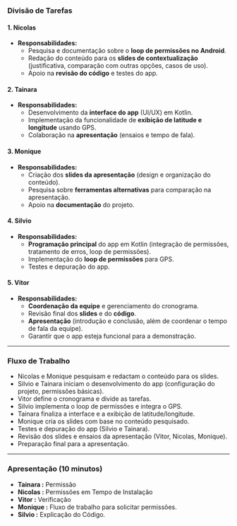 ### **Divisão de Tarefas**

#### **1. Nicolas**  
- **Responsabilidades:**  
  - Pesquisa e documentação sobre o **loop de permissões no Android**.  
  - Redação do conteúdo para os **slides de contextualização** (justificativa, comparação com outras opções, casos de uso).  
  - Apoio na **revisão do código** e testes do app.  

#### **2. Tainara**  
- **Responsabilidades:**  
  - Desenvolvimento da **interface do app** (UI/UX) em Kotlin.  
  - Implementação da funcionalidade de **exibição de latitude e longitude** usando GPS.  
  - Colaboração na **apresentação** (ensaios e tempo de fala).  

#### **3. Monique**  
- **Responsabilidades:**  
  - Criação dos **slides da apresentação** (design e organização do conteúdo).  
  - Pesquisa sobre **ferramentas alternativas** para comparação na apresentação.  
  - Apoio na **documentação** do projeto.  

#### **4. Silvio**  
- **Responsabilidades:**  
  - **Programação principal** do app em Kotlin (integração de permissões, tratamento de erros, loop de permissões).  
  - Implementação do **loop de permissões** para GPS.  
  - Testes e depuração do app.  

#### **5. Vitor**  
- **Responsabilidades:**  
  - **Coordenação da equipe** e gerenciamento do cronograma.  
  - Revisão final dos **slides** e do **código**.  
  - **Apresentação** (introdução e conclusão, além de coordenar o tempo de fala da equipe).  
  - Garantir que o app esteja funcional para a demonstração.  

---

### **Fluxo de Trabalho**  
   - Nicolas e Monique pesquisam e redactam o conteúdo para os slides.  
   - Silvio e Tainara iniciam o desenvolvimento do app (configuração do projeto, permissões básicas).  
   - Vitor define o cronograma e divide as tarefas.  
   - Silvio implementa o loop de permissões e integra o GPS.  
   - Tainara finaliza a interface e a exibição de latitude/longitude.  
   - Monique cria os slides com base no conteúdo pesquisado.  
   - Testes e depuração do app (Silvio e Tainara).  
   - Revisão dos slides e ensaios da apresentação (Vitor, Nicolas, Monique).  
   - Preparação final para a apresentação.  

---

### **Apresentação (10 minutos)** 
- **Tainara :** Permissão 
- **Nicolas :** Permissões em Tempo de Instalação
- **Vitor :** Verificação
- **Monique :** Fluxo de trabalho para solicitar permissões.
- **Silvio :** Explicação do Código.

